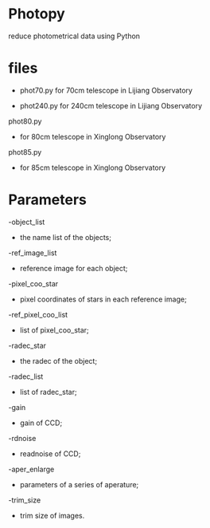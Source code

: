 # Photopy
reduce photometrical data using Python

# files

* phot70.py
  for 70cm telescope in Lijiang Observatory

* phot240.py
  for 240cm telescope in Lijiang Observatory

phot80.py
* for 80cm telescope in Xinglong Observatory

phot85.py
* for 85cm telescope in Xinglong Observatory

# Parameters
-object_list         
* the name list of the objects;

-ref_image_list
* reference image for each object;

-pixel_coo_star
* pixel coordinates of stars in each reference image;

-ref_pixel_coo_list
* list of pixel_coo_star;

-radec_star
* the radec of the object;

-radec_list
* list of radec_star;

-gain
* gain of CCD;

-rdnoise
* readnoise of CCD;

-aper_enlarge
* parameters of a series of aperature;

-trim_size
* trim size of images.
